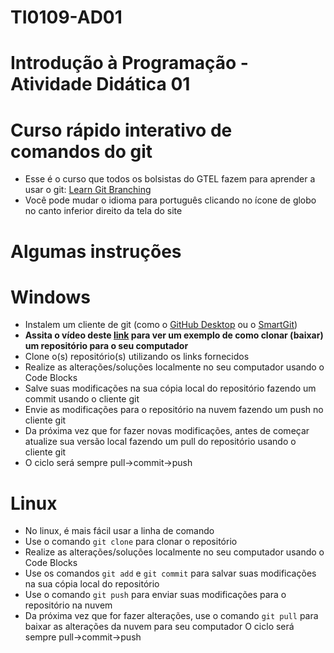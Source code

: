# TI0109-AD01
# Introdução à Programação - Atividade Didática 01

# Curso rápido interativo de comandos do git
* Esse é o curso que todos os bolsistas do GTEL fazem para aprender a usar o git: [Learn Git Branching](https://learngitbranching.js.org/)
* Você pode mudar o idioma para português clicando no ícone de globo no canto inferior direito da tela do site

# Algumas instruções
# Windows
* Instalem um cliente de git (como o [GitHub Desktop](https://desktop.github.com/) ou o [SmartGit](https://www.syntevo.com/smartgit/))
* **Assita o vídeo deste [link](https://www.youtube.com/watch?v=Fj3gtbaF8WA) para ver um exemplo de como clonar (baixar) um repositório para o seu computador**
* Clone o(s) repositório(s) utilizando os links fornecidos
* Realize as alterações/soluções localmente no seu computador usando o Code Blocks
* Salve suas modificações na sua cópia local do repositório fazendo um commit usando o cliente git
* Envie as modificações para o repositório na nuvem fazendo um push no cliente git
* Da próxima vez que for fazer novas modificações, antes de começar atualize sua versão local fazendo um pull do repositório usando o cliente git
* O ciclo será sempre pull->commit->push

# Linux
* No linux, é mais fácil usar a linha de comando
* Use o comando ```git clone``` para clonar o repositório
* Realize as alterações/soluções localmente no seu computador usando o Code Blocks
* Use os comandos ```git add``` e ```git commit``` para salvar suas modificações na sua cópia local do repositório
* Use o comando ```git push``` para enviar suas modificações para o repositório na nuvem
* Da próxima vez que for fazer alterações, use o comando ```git pull``` para baixar as alterações da nuvem para seu computador
 O ciclo será sempre pull->commit->push

